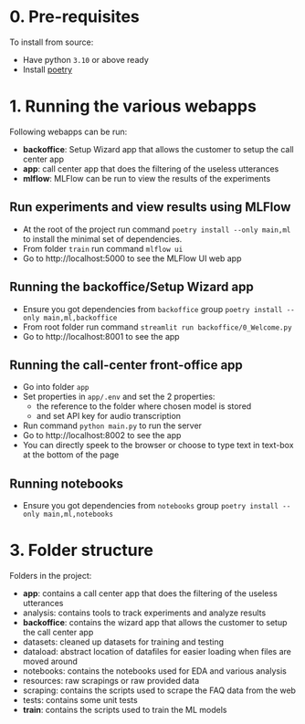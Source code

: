 
# 0. Pre-requisites

To install from source:
- Have python `3.10` or above ready
- Install [poetry](https://python-poetry.org/docs/#installation)


# 1. Running the various webapps

Following webapps can be run:
- **backoffice**: Setup Wizard app that allows the customer to setup the call center app
- **app**: call center app that does the filtering of the useless utterances
- **mlflow**: MLFlow can be run to view the results of the experiments

## Run experiments and view results using MLFlow
- At the root of the project run command `poetry install --only main,ml` to install the
minimal set of dependencies.
- From folder `train` run command `mlflow ui`
- Go to http://localhost:5000 to see the MLFlow UI web app

## Running the backoffice/Setup Wizard app
- Ensure you got dependencies from `backoffice` group `poetry install --only main,ml,backoffice`
- From root folder run command `streamlit run backoffice/0_Welcome.py`
- Go to http://localhost:8001 to see the app


## Running the call-center front-office app
- Go into folder `app`
- Set properties in `app/.env` and set the 2 properties:
  - the reference to the folder where chosen model is stored 
  - and set API key for audio transcription
- Run command `python main.py` to run the server
- Go to http://localhost:8002 to see the app
- You can directly speek to the browser or choose to type text in text-box at the bottom of the page

## Running notebooks
- Ensure you got dependencies from `notebooks` group `poetry install --only main,ml,notebooks`


# 3. Folder structure
Folders in the project:

- **app**: contains a call center app that does the filtering of the useless utterances
- analysis: contains tools to track experiments and analyze results
- **backoffice**: contains the wizard app that allows the customer to setup the call center app
- datasets: cleaned up datasets for training and testing
- dataload: abstract location of datafiles for easier loading when files are moved around
- notebooks: contains the notebooks used for EDA and various analysis
- resources: raw scrapings or raw provided data
- scraping: contains the scripts used to scrape the FAQ data from the web
- tests: contains some unit tests
- **train**: contains the scripts used to train the ML models





